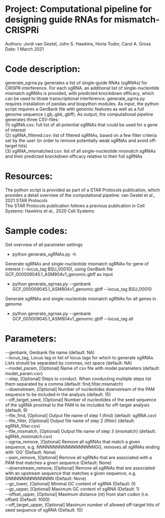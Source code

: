 # Project: Computational pipeline for designing guide RNAs for mismatch-CRISPRi
Authors: Jordi van Gestel, John S. Hawkins, Horia Todor, Carol A. Gross <br />
Date: 1 March 2021

# Code description:
generate_sgrna.py generates a list of single-guide RNAs (sgRNAs) for CRISPR interference. For each sgRNA, an additional list of single-nucleotide mismatch sgRNAs is provided, with predicted knockdown efficacy, which can be used to titrate transcriptional interference. generate_sgrna.py requires installation of pandas and biopython modules. As input, the python script requires a GenBank file with genomic features as well as a full genome sequence (.gb,.gbk,.gbff). As output, the computational pipeline generates three CSV-files:<br />
(1) sgRNA.csv: full list of all potential sgRNAs that could be used for a gene of interest<br />
(2) sgRNA_filtered.csv: list of filtered sgRNAs, based on a few filter criteria set by the user (in order to remove potentially weak sgRNAs and avoid off-target hits)<br />
(3) sgRNA_mismatched.csv: list of all single-nucleotide mismatch sgRNAs and their predicted knockdown efficacy relative to their full sgRNAs<br />

# Resources:
The python script is provided as part of a STAR Protocols publication, which provides a detail overview of the computational pipeline: van Gestel et al., 2021 STAR Protocols<br />
The STAR Protocols publication follows a previous publication in Cell Systems: Hawkins et al., 2020 Cell Systems<br />

# Sample codes:
Get overview of all parameter settings<br />
- python generate_sgRNAs.py -h <br />

Generate sgRNAs and single-nucleotide mismatch sgRNAs for gene of interest (--locus_tag BSU_00010), using GenBank file GCF_000009045.1_ASM904v1_genomic.gbff as input<br />
- python generate_sgrnas.py --genbank GCF_000009045.1_ASM904v1_genomic.gbff --locus_tag BSU_00010<br />

Generate sgRNAs and single-nucleotide mismatch sgRNAs for all genes in genome<br />
- python generate_sgrnas.py --genbank GCF_000009045.1_ASM904v1_genomic.gbff --locus_tag all<br />

# Parameters:
--genbank, Genbank file name (default: NA)<br />
--locus_tag, Locus tag or list of locus tags for which to generate sgRNAs. Lists should be separated by commas, not space (default: NA)<br />
--model_param, [Optional] Name of csv file with model parameters (default: model_param.csv)<br />
--step, [Optional] Steps to conduct. When conducting multiple steps list them separated by a comma (default: find,filter,mismatch)<br />
--downstream, [Optional] Number of nucleotides downstream of the PAM sequence to be included in the analysis (default: 15)<br />
--off_target_seed, [Optional] Number of nucleotides of the seed sequence of the sgRNA proximal to the PAM to be included for off-target analysis (default, 9)<br />
--file_find, [Optional] Output file name of step 1 (find) (default: sgRNA.csv)<br />
--file_filter, [Optional] Output file name of step 2 (filter) (default: sgRNA_filter.csv)<br />
--file_mismatch, [Optional] Output file name of step 3 (mismatch) (default: sgRNA_mistmatch.csv)<br />
--sgrna_remove, [Optional] Remove all sgRNAs that match a given sequence, e.g. NNNNNNNNNNNNNNNNNNGG, removes all sgRNAs ending with ‘GG’ (Default: None)<br />
--pam_remove, [Optional] Remove all sgRNAs that are associated with a PAM that matches a given sequence (Default: None)<br />
--downstream_remove, [Optional] Remove all sgRNAs that are associated with an upstream sequence that matches a given sequence, e.g. GNNNNNNNNNNNNNN (Default: None)<br />
--gc_lower, [Optional] Minimal GC content of sgRNA (Default: 0)<br />
--gc_upper, [Optional] Maximum GC content of sgRNA (Default: 1)<br />
--offset_upper, [Optional] Maximum distance (nt) from start codon (i.e. offset) (Default: 1000)<br />
--off_target_upper, [Optional] Maximum number of allowed off-target hits of seed sequence of sgRNA (Default: 10)<br />
